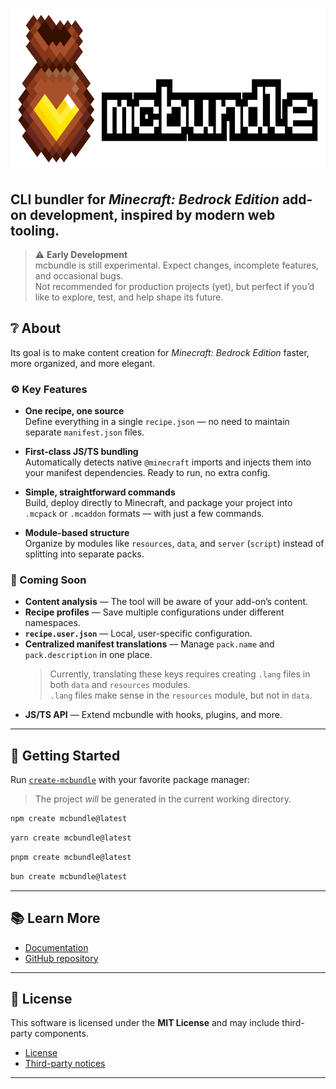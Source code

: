 <h1 align="center"><img src="../../logo/color/logo_horizontal.svg" height="256" alt="mcbundle"></h1>

CLI bundler for *Minecraft: Bedrock Edition* add-on development, inspired by modern web tooling.
----------------------------------------------------------------------------------------------

> ⚠️ **Early Development**  
> mcbundle is still experimental. Expect changes, incomplete features, and occasional bugs.  
> Not recommended for production projects (yet), but perfect if you’d like to explore, test, and help shape its future.

## ❔ About

Its goal is to make content creation for *Minecraft: Bedrock Edition* faster, more organized, and more elegant.

### ⚙️ Key Features

- **One recipe, one source**  
  Define everything in a single `recipe.json` — no need to maintain separate `manifest.json` files.

- **First-class JS/TS bundling**  
  Automatically detects native `@minecraft` imports and injects them into your manifest dependencies. Ready to run, no extra config.

- **Simple, straightforward commands**  
  Build, deploy directly to Minecraft, and package your project into `.mcpack` or `.mcaddon` formats — with just a few commands.

- **Module-based structure**  
  Organize by modules like `resources`, `data`, and `server` (`script`) instead of splitting into separate packs.

### 📝 Coming Soon

- **Content analysis** — The tool will be aware of your add-on’s content.
- **Recipe profiles** — Save multiple configurations under different namespaces.
- **`recipe.user.json`** — Local, user-specific configuration.
- **Centralized manifest translations** — Manage `pack.name` and `pack.description` in one place.  
  > Currently, translating these keys requires creating `.lang` files in both `data` and `resources` modules.  
  > `.lang` files make sense in the `resources` module, but not in `data`.
- **JS/TS API** — Extend mcbundle with hooks, plugins, and more.


--------------------------------------------------------------------------------------------

## 🚀 Getting Started

Run [`create-mcbundle`](https://www.npmjs.com/package/create-mcbundle) with your favorite package manager:

> The project *will* be generated in the current working directory.

```sh
npm create mcbundle@latest
```
```sh
yarn create mcbundle@latest
```
```sh
pnpm create mcbundle@latest
```
```sh
bun create mcbundle@latest
```

--------------------------------------

## 📚 Learn More

- [Documentation](https://github.com/n-loco/mcbundle/wiki)
- [GitHub repository](https://github.com/n-loco/mcbundle)

-------------------------------------------------------

## 📄 License

This software is licensed under the **MIT License** and may include third-party components.

- [License](../../LICENSE)
- [Third-party notices](./THIRD_PARTY.md)

-----------------------------------------------------------------------------------------------
